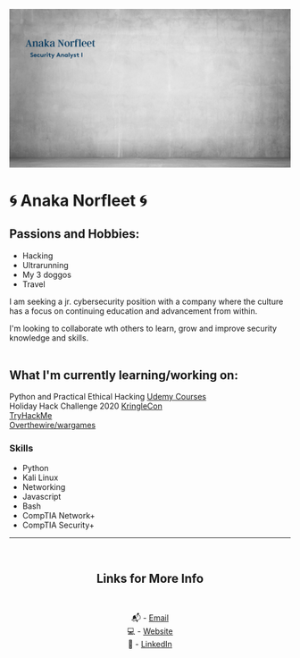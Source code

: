 ![Security Analyst image](background.png)

# 🌀 Anaka Norfleet 🌀

## Passions and Hobbies:

- Hacking
- Ultrarunning
- My 3 doggos
- Travel

I am seeking a jr. cybersecurity position with a company where the culture has a focus on continuing education and advancement from within.

I'm looking to collaborate wth others to learn, grow and improve security knowledge and skills.
<br />
<br />

## What I'm currently learning/working on:

Python and Practical Ethical Hacking [Udemy Courses][4] <br />
Holiday Hack Challenge 2020 [KringleCon][5] <br />
[TryHackMe][6] <br />
[Overthewire/wargames][7]

### Skills

- Python
- Kali Linux
- Networking
- Javascript
- Bash
- CompTIA Network+
- CompTIA Security+

---

<br />
<div align="center">

## Links for More Info

<br />

📬 - [Email][2] <br />
💻 - [Website][3] <br />
💁 - [LinkedIn][1]

[1]: https://linkedin.com/in/fleetster22
[2]: mailto:anakanorfleet@gmail.com
[3]: https://fleetster22.github.io/portfolio/.
[4]: https://www.udemy.com/
[5]: https://kringlecon.com/%E2%9D%84%F0%9F%8E%81%E2%9B%84%F0%9F%8E%84%F0%9F%8E%85%E2%9D%84
[6]: https://tryhackme.com/login
[7]: https://overthewire.org/wargames/

</div>
